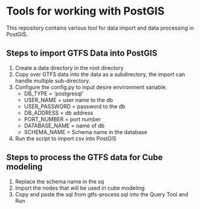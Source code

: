 # Tools for working with PostGIS
This repository contains various tool for data import and data processing in
PostGIS.

## Steps to import GTFS Data into PostGIS
1. Create a data directory in the root directory
2. Copy over GTFS data into the data as a subdirectory, the import can handle
 multiple sub-directory.
3. Configure the config.py to input desire environment variable.
    - DB_TYPE = 'postgresql'
    - USER_NAME = user name to the db
    - USER_PASSWORD = password to the db
    - DB_ADDRESS = db address
    - PORT_NUMBER = port number
    - DATABASE_NAME = name of db
    - SCHEMA_NAME = Schema name in the database
4. Run the script to import csv into PostGIS


## Steps to process the GTFS data for Cube modeling
1. Replace the schema name in the sq
2. Import the nodes that will be used in cube modeling
3. Copy and paste the sql from gtfs-process.sql into the Query Tool and Run
